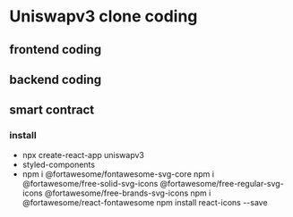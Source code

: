# Uniswapv3 clone coding

## frontend coding

## backend coding

## smart contract

### install

- npx create-react-app uniswapv3
- styled-components
- npm i @fortawesome/fontawesome-svg-core
  npm i @fortawesome/free-solid-svg-icons @fortawesome/free-regular-svg-icons @fortawesome/free-brands-svg-icons
  npm i @fortawesome/react-fontawesome
  npm install react-icons --save
